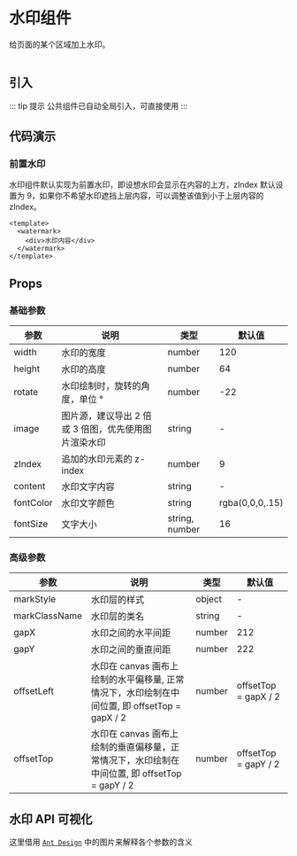 # 水印组件

给页面的某个区域加上水印。

<img :src="$withBase('/imgs/watermark.png')">

## 引入

::: tip 提示
公共组件已自动全局引入，可直接使用
:::

## 代码演示

### 前置水印

水印组件默认实现为前置水印，即设想水印会显示在内容的上方，zIndex 默认设置为 9，如果你不希望水印遮挡上层内容，可以调整该值到小于上层内容的 zIndex。

```vue
<template>
  <watermark>
    <div>水印内容</div>
  </watermark>
</template>
```

## Props
### 基础参数
| 参数         | 说明           | 类型 | 默认值         |
| ------------ | -------------- | ---- | -------------- |
| width | 水印的宽度 | number | 120 |
| height | 水印的高度 | number | 64 |
| rotate | 水印绘制时，旋转的角度，单位 ° | number | -22 |
| image | 图片源，建议导出 2 倍或 3 倍图，优先使用图片渲染水印 | string | - |
| zIndex | 追加的水印元素的 z-index | number | 9 |
| content | 水印文字内容 | string | - |
| fontColor | 水印文字颜色 | string | rgba(0,0,0,.15) |
| fontSize | 文字大小 | string, number | 16 |

### 高级参数
| 参数         | 说明           | 类型 | 默认值         |
| ------------ | -------------- | ---- | -------------- |
| markStyle | 水印层的样式 | object | - |
| markClassName | 水印层的类名 | string | - |
| gapX | 水印之间的水平间距 | number | 212 |
| gapY | 水印之间的垂直间距 | number | 222 |
| offsetLeft | 水印在 canvas 画布上绘制的水平偏移量, 正常情况下，水印绘制在中间位置, 即 offsetTop = gapX / 2 | number | offsetTop = gapX / 2 |
| offsetTop | 水印在 canvas 画布上绘制的垂直偏移量，正常情况下，水印绘制在中间位置, 即 offsetTop = gapY / 2 | number | offsetTop = gapY / 2 |

## 水印 API 可视化
这里借用 [`Ant Design`](https://procomponents.ant.design/components/water-mark/#%E6%B0%B4%E5%8D%B0-api-%E5%8F%AF%E8%A7%86%E5%8C%96) 中的图片来解释各个参数的含义
<img :src="$withBase('/imgs/watermark-api.png')">
